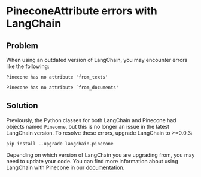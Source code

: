 # PineconeAttribute errors with LangChain

## Problem

When using an outdated version of LangChain, you may encounter errors like the following:

```console
Pinecone has no attribute 'from_texts'
```

```console
Pinecone has no attribute `from_documents'
```

## Solution

Previously, the Python classes for both LangChain and Pinecone had objects named `Pinecone`, but this is no longer an issue in the latest LangChain version. To resolve these errors, upgrade LangChain to >=0.0.3:

```shell
pip install --upgrade langchain-pinecone
```

Depending on which version of LangChain you are upgrading from, you may need to update your code. You can find more information about using LangChain with Pinecone in our [documentation](/integrations/langchain#4-initialize-a-langchain-vector-store).
